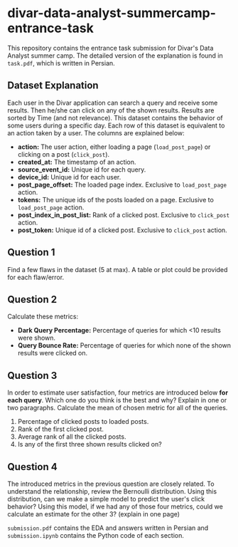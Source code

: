 # divar-data-analyst-summercamp-entrance-task
This repository contains the entrance task submission for Divar's Data Analyst summer camp. The detailed version of the explanation is found in `task.pdf`, which is written in Persian.

## Dataset Explanation
Each user in the Divar application can search a query and receive some results. Then he/she can click on any of the shown results. Results are sorted by Time (and not relevance). This dataset contains the behavior of some users during a specific day. Each row of this dataset is equivalent to an action taken by a user. The columns are explained below:
- **action:** The user action, either loading a page (`load_post_page`) or clicking on a post (`click_post`).
- **created_at:** The timestamp of an action.
- **source_event_id:** Unique id for each query.
- **device_id:** Unique id for each user.
- **post_page_offset:** The loaded page index. Exclusive to `load_post_page` action.
- **tokens:** The unique ids of the posts loaded on a page. Exclusive to `load_post_page` action.
- **post_index_in_post_list:** Rank of a clicked post. Exclusive to `click_post` action.
- **post_token:** Unique id of a clicked post. Exclusive to `click_post` action.

## Question 1
Find a few flaws in the dataset (5 at max). A table or plot could be provided for each flaw/error.

## Question 2
Calculate these metrics:
- **Dark Query Percentage:** Percentage of queries for which <10 results were shown.
- **Query Bounce Rate:** Percentage of queries for which none of the shown results were clicked on.

## Question 3
In order to estimate user satisfaction, four metrics are introduced below **for each query**. Which one do you think is the best and why? Explain in one or two paragraphs. Calculate the mean of chosen metric for all of the queries.
1. Percentage of clicked posts to loaded posts.
2. Rank of the first clicked post.
3. Average rank of all the clicked posts.
4. Is any of the first three shown results clicked on?

## Question 4
The introduced metrics in the previous question are closely related. To understand the relationship, review the Bernoulli distribution. Using this distribution, can we make a simple model to predict the user's click behavior? Using this model, if we had any of those four metrics, could we calculate an estimate for the other 3? (explain in one page)

`submission.pdf` contains the EDA and answers written in Persian and `submission.ipynb` contains the Python code of each section.
